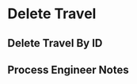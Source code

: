 # Delete Travel

## Delete Travel By ID

<api-endpoint openapi-path="../openapi.yaml" endpoint="/api/Travel" method="DELETE"/>

## Process Engineer Notes
